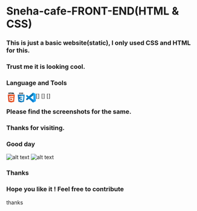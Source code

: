 # Sneha-cafe-FRONT-END(HTML & CSS)

### This is just a basic website(static), I only used CSS and HTML for this.

### Trust me it is looking cool.
### Language and Tools
[<img align="left" alt="HTML5" width="26px" src="https://raw.githubusercontent.com/github/explore/80688e429a7d4ef2fca1e82350fe8e3517d3494d/topics/html/html.png" />]
[<img align="left" alt="CSS3" width="26px" src="https://raw.githubusercontent.com/github/explore/80688e429a7d4ef2fca1e82350fe8e3517d3494d/topics/css/css.png" />]
[<img align="left" alt="Visual Studio Code" width="26px" src="https://raw.githubusercontent.com/github/explore/80688e429a7d4ef2fca1e82350fe8e3517d3494d/topics/visual-studio-code/visual-studio-code.png" />]

### Please find the screenshots for the same.
<!-- i have added a dark mode feature in this website some one please set the button position accordingly i have just made it simple and light -->

### Thanks for visiting.

### Good day

![alt text](https://github.com/kavyanshpandey/Sneha-cafe-FRONT-END/blob/master/images/pic1.png)
![alt text](https://github.com/kavyanshpandey/Sneha-cafe-FRONT-END/blob/master/images/pic2.png)

### Thanks
### Hope you like it ! Feel free to contribute
thanks
